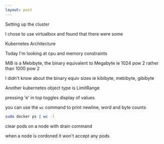 ```yaml
---
layout: post
---
```


Setting up the cluster

I chose to use virtualbox and found that there were some 


Kubernetes Architecture

Today I'm looking at cpu and memory constraints

MiB is a Mebibyte, the binary equivalent to Megabyte ie 1024 pow 2 rather than 1000 pow 2

I didn't know about the binary equiv sizes ie kibibyte, mebibyte, gibibyte

Another kubernetes object type is LimitRange

pressing 'e' in top toggles display of values

you can use the `wc` command to print newline, word and byte counts

```sh
sudo docker ps | wc -l
```

clear pods on a node with drain command

when a node is cordoned it won't accept any pods


